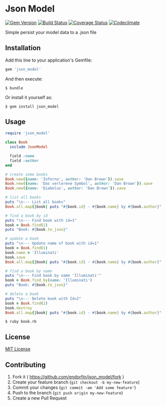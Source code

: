 # Json Model

[![Gem Version](https://badge.fury.io/rb/json_model.png)](http://badge.fury.io/rb/json_model)
[![Build Status](https://secure.travis-ci.org/endorfin/json_model.png?branch=master)](https://travis-ci.org/endorfin/json_model)
[![Coverage Status](https://coveralls.io/repos/endorfin/json_model/badge.svg)](https://coveralls.io/r/endorfin/json_model)
[![Codeclimate](https://d3s6mut3hikguw.cloudfront.net/github/endorfin/json_model/badges/gpa.svg)](https://codeclimate.com/github/endorfin/json_model)

Simple persist your model data to a .json file

## Installation

Add this line to your application's Gemfile:

```ruby
gem 'json_model'
```

And then execute:

    $ bundle

Or install it yourself as:

    $ gem install json_model

## Usage

```ruby
require 'json_model'

class Book
  include JsonModel

  field :name
  field :author
end

# create some books
Book.new({name: 'Inferno', author: 'Dan Brown'}).save
Book.new({name: 'Das verlorene Symbol', author: 'Dan Brown'}).save
Book.new({name: 'Diabolus', author: 'Dan Brown'}).save

# list all books
puts "\n--- List all books"
Book.all.map{|book| puts "#{book.id} - #{book.name} by #{book.author}" }

# find a book by id
puts "\n--- Find book with id=1"
book = Book.find(1)
puts "Book: #{book.to_json}"

# update a book
puts "\n--- Update name of book with id=1"
book = Book.find(1)
book.name = 'Illuminati'
book.save
Book.all.map{|book| puts "#{book.id} - #{book.name} by #{book.author}" }

# find a book by name
puts "\n--- Find book by name 'Illuminati'"
book = Book.find_by(name: 'Illuminati')
puts "Book: #{book.to_json}"

# delete a book
puts "\n--- Delete book with Id=2"
book = Book.find(2)
book.destroy
Book.all.map{|book| puts "#{book.id} - #{book.name} by #{book.author}" }
```

    $ ruby book.rb

## License

[MIT License][license]

[license]: https://github.com/endorfin/json_model/blob/master/MIT-LICENSE
[homepage]: https://github.com/endorfin/json_model

## Contributing

1. Fork it ( https://github.com/endorfin/json_model/fork )
2. Create your feature branch (`git checkout -b my-new-feature`)
3. Commit your changes (`git commit -am 'Add some feature'`)
4. Push to the branch (`git push origin my-new-feature`)
5. Create a new Pull Request
